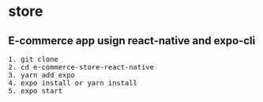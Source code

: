 # store
## E-commerce app usign react-native and expo-cli

<pre>
1. git clone 
2. cd e-commerce-store-react-native
3. yarn add expo
4. expo install or yarn install
5. expo start
</pre>
